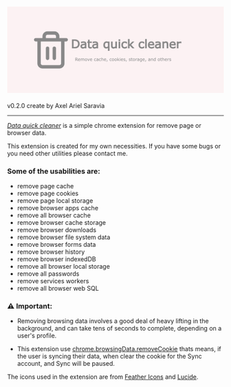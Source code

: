 ### ![Data Quick Cleaner](./media/promotion/marquee.png)
v0.2.0
create by Axel Ariel Saravia

---

[*Data quick cleaner*](https://chromewebstore.google.com/detail/data-quick-cleaner/ldbagdcemmnmcniabnlgdhkbngnljloo)
is a simple chrome extension for remove page or browser data.

This extension is created for my own necessities. If you have some bugs or you need other utilities please contact me.


### Some of the usabilities are:
- remove page cache
- remove page cookies
- remove page local storage
- remove browser apps cache
- remove all browser cache
- remove browser cache storage
- remove browser downloads
- remove browser file system data
- remove browser forms data
- remove browser history
- remove browser indexedDB
- remove all browser local storage
- remove all passwords
- remove services workers
- remove all browser web SQL

### ⚠️ Important:
- Removing browsing data involves a good deal of heavy lifting
in the background, and can take tens of seconds to complete,
depending on a user's profile.

- This extension use [chrome.browsingData.removeCookie](href="https://developer.chrome.com/docs/extensions/reference/api/browsingData#concepts_and_usage)
thats means, if the user is syncing their data, when clear the cookie
for the Sync account, and Sync will be paused.

The icons used in the extension are from
[Feather Icons](https://feathericons.com/) and
[Lucide](https://lucide.dev/).
